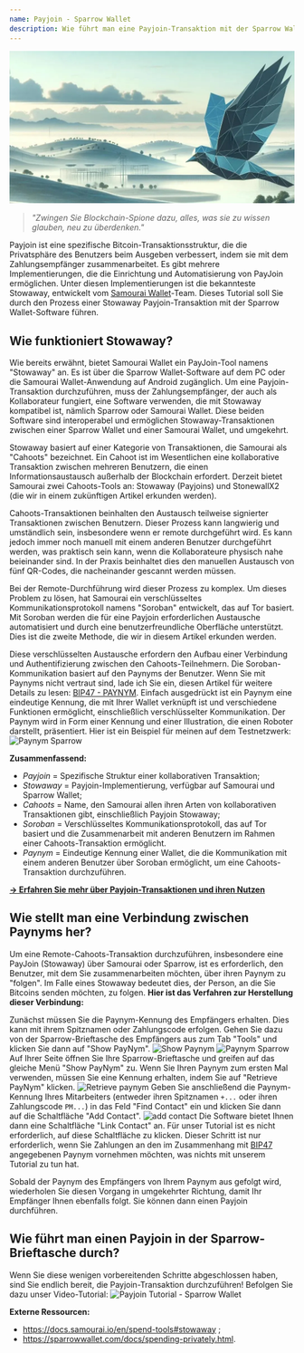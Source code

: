 ```yaml
---
name: Payjoin - Sparrow Wallet
description: Wie führt man eine Payjoin-Transaktion mit der Sparrow Wallet durch?
---
```

![Tutorial-Coverbild Sparrow Payjoin](assets/cover.webp)

> *"Zwingen Sie Blockchain-Spione dazu, alles, was sie zu wissen glauben, neu zu überdenken."*

Payjoin ist eine spezifische Bitcoin-Transaktionsstruktur, die die Privatsphäre des Benutzers beim Ausgeben verbessert, indem sie mit dem Zahlungsempfänger zusammenarbeitet. Es gibt mehrere Implementierungen, die die Einrichtung und Automatisierung von PayJoin ermöglichen. Unter diesen Implementierungen ist die bekannteste Stowaway, entwickelt vom [Samourai Wallet](https://samouraiwallet.com/stowaway)-Team. Dieses Tutorial soll Sie durch den Prozess einer Stowaway Payjoin-Transaktion mit der Sparrow Wallet-Software führen.

## Wie funktioniert Stowaway?

Wie bereits erwähnt, bietet Samourai Wallet ein PayJoin-Tool namens "Stowaway" an. Es ist über die Sparrow Wallet-Software auf dem PC oder die Samourai Wallet-Anwendung auf Android zugänglich. Um eine Payjoin-Transaktion durchzuführen, muss der Zahlungsempfänger, der auch als Kollaborateur fungiert, eine Software verwenden, die mit Stowaway kompatibel ist, nämlich Sparrow oder Samourai Wallet. Diese beiden Software sind interoperabel und ermöglichen Stowaway-Transaktionen zwischen einer Sparrow Wallet und einer Samourai Wallet, und umgekehrt.

Stowaway basiert auf einer Kategorie von Transaktionen, die Samourai als "Cahoots" bezeichnet. Ein Cahoot ist im Wesentlichen eine kollaborative Transaktion zwischen mehreren Benutzern, die einen Informationsaustausch außerhalb der Blockchain erfordert. Derzeit bietet Samourai zwei Cahoots-Tools an: Stowaway (Payjoins) und StonewallX2 (die wir in einem zukünftigen Artikel erkunden werden).

Cahoots-Transaktionen beinhalten den Austausch teilweise signierter Transaktionen zwischen Benutzern. Dieser Prozess kann langwierig und umständlich sein, insbesondere wenn er remote durchgeführt wird. Es kann jedoch immer noch manuell mit einem anderen Benutzer durchgeführt werden, was praktisch sein kann, wenn die Kollaborateure physisch nahe beieinander sind. In der Praxis beinhaltet dies den manuellen Austausch von fünf QR-Codes, die nacheinander gescannt werden müssen.

Bei der Remote-Durchführung wird dieser Prozess zu komplex. Um dieses Problem zu lösen, hat Samourai ein verschlüsseltes Kommunikationsprotokoll namens "Soroban" entwickelt, das auf Tor basiert. Mit Soroban werden die für eine Payjoin erforderlichen Austausche automatisiert und durch eine benutzerfreundliche Oberfläche unterstützt. Dies ist die zweite Methode, die wir in diesem Artikel erkunden werden.

Diese verschlüsselten Austausche erfordern den Aufbau einer Verbindung und Authentifizierung zwischen den Cahoots-Teilnehmern. Die Soroban-Kommunikation basiert auf den Paynyms der Benutzer. Wenn Sie mit Paynyms nicht vertraut sind, lade ich Sie ein, diesen Artikel für weitere Details zu lesen: [BIP47 - PAYNYM](https://planb.network/tutorials/privacy/paynym-bip47).
Einfach ausgedrückt ist ein Paynym eine eindeutige Kennung, die mit Ihrer Wallet verknüpft ist und verschiedene Funktionen ermöglicht, einschließlich verschlüsselter Kommunikation. Der Paynym wird in Form einer Kennung und einer Illustration, die einen Roboter darstellt, präsentiert. Hier ist ein Beispiel für meinen auf dem Testnetzwerk: ![Paynym Sparrow](assets/de/1.webp)

**Zusammenfassend:**
- *Payjoin* = Spezifische Struktur einer kollaborativen Transaktion;
- *Stowaway* = Payjoin-Implementierung, verfügbar auf Samourai und Sparrow Wallet;
- *Cahoots* = Name, den Samourai allen ihren Arten von kollaborativen Transaktionen gibt, einschließlich Payjoin Stowaway;
- *Soroban* = Verschlüsseltes Kommunikationsprotokoll, das auf Tor basiert und die Zusammenarbeit mit anderen Benutzern im Rahmen einer Cahoots-Transaktion ermöglicht.
- *Paynym* = Eindeutige Kennung einer Wallet, die die Kommunikation mit einem anderen Benutzer über Soroban ermöglicht, um eine Cahoots-Transaktion durchzuführen.

[**-> Erfahren Sie mehr über Payjoin-Transaktionen und ihren Nutzen**](https://planb.network/tutorials/privacy/payjoin)

## Wie stellt man eine Verbindung zwischen Paynyms her?
Um eine Remote-Cahoots-Transaktion durchzuführen, insbesondere eine PayJoin (Stowaway) über Samourai oder Sparrow, ist es erforderlich, den Benutzer, mit dem Sie zusammenarbeiten möchten, über ihren Paynym zu "folgen". Im Falle eines Stowaway bedeutet dies, der Person, an die Sie Bitcoins senden möchten, zu folgen.
**Hier ist das Verfahren zur Herstellung dieser Verbindung:**

Zunächst müssen Sie die Paynym-Kennung des Empfängers erhalten. Dies kann mit ihrem Spitznamen oder Zahlungscode erfolgen. Gehen Sie dazu von der Sparrow-Brieftasche des Empfängers aus zum Tab "Tools" und klicken Sie dann auf "Show PayNym".
![Show Paynym](assets/de/2.webp)
![Paynym Sparrow](assets/de/1.webp)
Auf Ihrer Seite öffnen Sie Ihre Sparrow-Brieftasche und greifen auf das gleiche Menü "Show PayNym" zu. Wenn Sie Ihren Paynym zum ersten Mal verwenden, müssen Sie eine Kennung erhalten, indem Sie auf "Retrieve PayNym" klicken.
![Retrieve paynym](assets/de/3.webp)
Geben Sie anschließend die Paynym-Kennung Ihres Mitarbeiters (entweder ihren Spitznamen `+...` oder ihren Zahlungscode `PM...`) in das Feld "Find Contact" ein und klicken Sie dann auf die Schaltfläche "Add Contact".
![add contact](assets/de/4.webp)
Die Software bietet Ihnen dann eine Schaltfläche "Link Contact" an. Für unser Tutorial ist es nicht erforderlich, auf diese Schaltfläche zu klicken. Dieser Schritt ist nur erforderlich, wenn Sie Zahlungen an den im Zusammenhang mit [BIP47](https://planb.network/tutorials/privacy/paynym-bip47) angegebenen Paynym vornehmen möchten, was nichts mit unserem Tutorial zu tun hat.

Sobald der Paynym des Empfängers von Ihrem Paynym aus gefolgt wird, wiederholen Sie diesen Vorgang in umgekehrter Richtung, damit Ihr Empfänger Ihnen ebenfalls folgt. Sie können dann einen Payjoin durchführen.

## Wie führt man einen Payjoin in der Sparrow-Brieftasche durch?
Wenn Sie diese wenigen vorbereitenden Schritte abgeschlossen haben, sind Sie endlich bereit, die Payjoin-Transaktion durchzuführen! Befolgen Sie dazu unser Video-Tutorial:
![Payjoin Tutorial - Sparrow Wallet](https://youtu.be/ZQxKod3e0Mg)

**Externe Ressourcen:**
- https://docs.samourai.io/en/spend-tools#stowaway ;
- https://sparrowwallet.com/docs/spending-privately.html.
